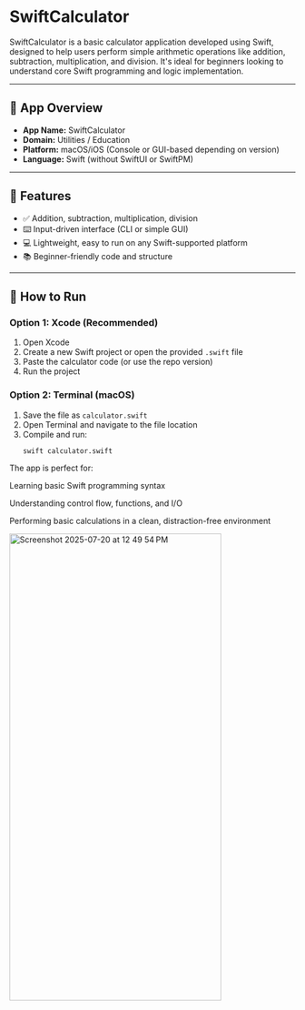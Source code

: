 #  SwiftCalculator

SwiftCalculator is a basic calculator application developed using Swift, designed to help users perform simple arithmetic operations like addition, subtraction, multiplication, and division. It's ideal for beginners looking to understand core Swift programming and logic implementation.

---

## 📱 App Overview

- **App Name:** SwiftCalculator  
- **Domain:** Utilities / Education  
- **Platform:** macOS/iOS (Console or GUI-based depending on version)  
- **Language:** Swift (without SwiftUI or SwiftPM)  

---

## 🎯 Features

- ✅ Addition, subtraction, multiplication, division  
- ⌨️ Input-driven interface (CLI or simple GUI)  
- 💻 Lightweight, easy to run on any Swift-supported platform  
- 📚 Beginner-friendly code and structure  

---

## 🚀 How to Run

### Option 1: Xcode (Recommended)

1. Open Xcode
2. Create a new Swift project or open the provided `.swift` file
3. Paste the calculator code (or use the repo version)
4. Run the project

### Option 2: Terminal (macOS)

1. Save the file as `calculator.swift`
2. Open Terminal and navigate to the file location
3. Compile and run:
   ```bash
   swift calculator.swift

The app is perfect for:

Learning basic Swift programming syntax

Understanding control flow, functions, and I/O

Performing basic calculations in a clean, distraction-free environment

<img width="373" height="821" alt="Screenshot 2025-07-20 at 12 49 54 PM" src="https://github.com/user-attachments/assets/b2606be4-869d-4c90-9ac9-478e5090e11d" />

